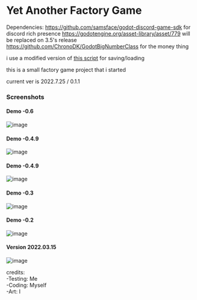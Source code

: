 # Yet Another Factory Game

Dependencies:
https://github.com/samsface/godot-discord-game-sdk for discord rich presence
https://godotengine.org/asset-library/asset/779 will be replaced on 3.5's release
https://github.com/ChronoDK/GodotBigNumberClass for the money thing


i use a modified version of [this script](https://github.com/iatenine/SimpleSave) for saving/loading

this is a small factory game project that i started

current ver is 2022.7.25 / 0.1.1

### Screenshots

#### Demo -0.6
![image](https://user-images.githubusercontent.com/57607350/155862943-a2e1f0a8-77f6-45fa-bd65-4ad0c144048f.png)
#### Demo -0.4.9
![image](https://user-images.githubusercontent.com/57607350/156663799-f3907d6e-bbdd-4cf3-a8a9-a425e4f9ad30.png)
#### Demo -0.4.9
![image](https://user-images.githubusercontent.com/57607350/156670509-1646661c-7dc2-4455-8e6b-899ff514abab.png)
#### Demo -0.3
![image](https://user-images.githubusercontent.com/57607350/156867321-ea6c7887-e255-4b26-8870-d386f373740b.png)
#### Demo -0.2
![image](https://user-images.githubusercontent.com/57607350/156981912-dc9d695c-aa17-4511-80d1-fa1c8aa8cc82.png)
#### Version 2022.03.15
![image](https://user-images.githubusercontent.com/57607350/158500981-b75f1bf6-5ac5-4ab1-a08c-2272f63483a4.png)



credits:  
-Testing: Me  
-Coding: Myself  
-Art: I  
